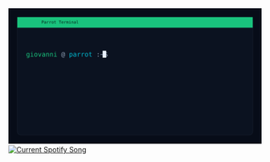 <img src="https://raw.githubusercontent.com/Giunco171/Giunco171/main/assets/info.svg" width="800" />

<a href="https://Giunco171.pythonanywhere.com/link">
  <img
    src="https://Giunco171.pythonanywhere.com?spin=true&scan=false&eq_color=rainbow&theme=dark"
    alt="Current Spotify Song"
  />
</a>

